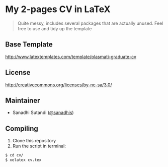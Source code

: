 # My 2-pages CV in LaTeX

> Quite messy, includes several packages that are actually unused. Feel free to use and tidy up the template

## Base Template
http://www.latextemplates.com/template/plasmati-graduate-cv

## License
http://creativecommons.org/licenses/by-nc-sa/3.0/

## Maintainer

- Sanadhi Sutandi ([@sanadhis](https://github.com/sanadhis))

## Compiling

1. Clone this repository
2. Run the script in terminal:

  ```bash
  $ cd cv/
  $ xelatex cv.tex
  ```